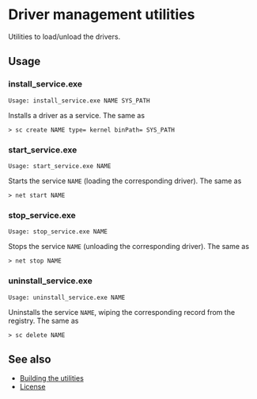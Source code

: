 Driver management utilities
===========================

Utilities to load/unload the drivers.

Usage
-----

### install_service.exe

    Usage: install_service.exe NAME SYS_PATH

Installs a driver as a service.
The same as

    > sc create NAME type= kernel binPath= SYS_PATH

### start_service.exe

    Usage: start_service.exe NAME

Starts the service `NAME` (loading the corresponding driver).
The same as

    > net start NAME

### stop_service.exe

    Usage: stop_service.exe NAME

Stops the service `NAME` (unloading the corresponding driver).
The same as

    > net stop NAME

### uninstall_service.exe

    Usage: uninstall_service.exe NAME

Uninstalls the service `NAME`, wiping the corresponding record from the
registry.
The same as

    > sc delete NAME

See also
--------

* [Building the utilities]
* [License]

[Building the utilities]: ../README.md#building-the-utilities
[License]: ../../README.md#license
